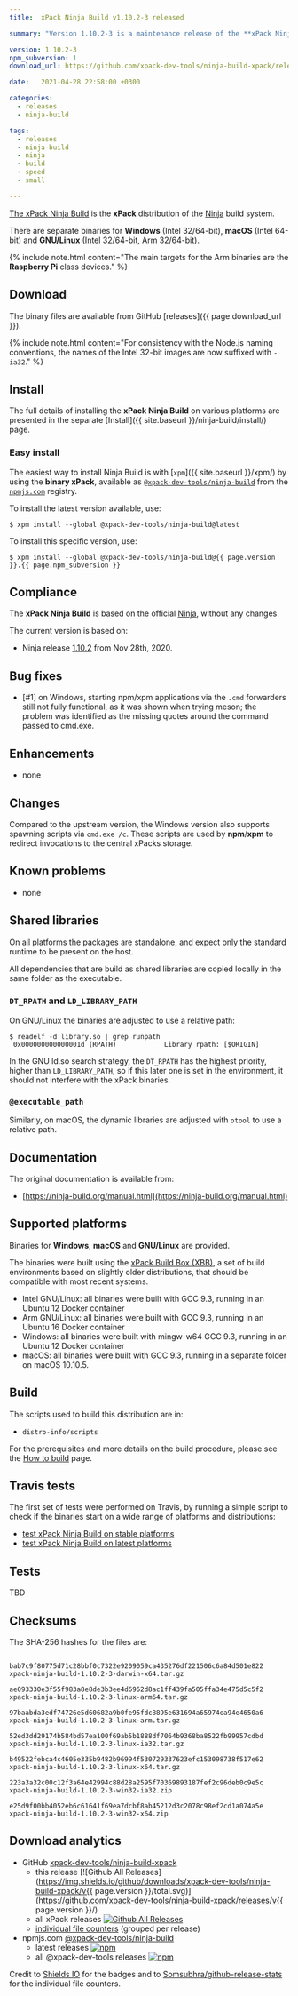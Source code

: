```yaml
---
title:  xPack Ninja Build v1.10.2-3 released

summary: "Version 1.10.2-3 is a maintenance release of the **xPack Ninja Build** package, fixing the spawning of cmd.exe scripts on Windows."

version: 1.10.2-3
npm_subversion: 1
download_url: https://github.com/xpack-dev-tools/ninja-build-xpack/releases/tag/v1.10.2-3/

date:   2021-04-28 22:58:00 +0300

categories:
  - releases
  - ninja-build

tags:
  - releases
  - ninja-build
  - ninja
  - build
  - speed
  - small

---
```


[The xPack Ninja Build](https://xpack.github.io/ninja-build/)
is the **xPack** distribution of the
[Ninja](https://ninja-build.org) build system.

There are separate binaries for **Windows** (Intel 32/64-bit),
**macOS** (Intel 64-bit) and **GNU/Linux** (Intel 32/64-bit, Arm 32/64-bit).

{% include note.html content="The main targets for the Arm binaries
are the **Raspberry Pi** class devices." %}

## Download

The binary files are available from GitHub [releases]({{ page.download_url }}).

{% include note.html content="For consistency with the Node.js naming
conventions, the names of the Intel 32-bit images are now suffixed with
`-ia32`." %}

## Install

The full details of installing the **xPack Ninja Build** on various platforms
are presented in the separate
[Install]({{ site.baseurl }}/ninja-build/install/) page.

### Easy install

The easiest way to install Ninja Build is with
[`xpm`]({{ site.baseurl }}/xpm/)
by using the **binary xPack**, available as
[`@xpack-dev-tools/ninja-build`](https://www.npmjs.com/package/@xpack-dev-tools/ninja-build)
from the [`npmjs.com`](https://www.npmjs.com) registry.

To install the latest version available, use:

```console
$ xpm install --global @xpack-dev-tools/ninja-build@latest
```

To install this specific version, use:

```console
$ xpm install --global @xpack-dev-tools/ninja-build@{{ page.version }}.{{ page.npm_subversion }}
```

## Compliance

The **xPack Ninja Build** is based on the official
[Ninja](https://ninja-build.org),
without any changes.

The current version is based on:

- Ninja release
[1.10.2](https://github.com/ninja-build/ninja/releases/tag/v1.10.1)
from Nov 28th, 2020.

## Bug fixes

- [#1] on Windows, starting npm/xpm applications via the `.cmd` forwarders
  still not fully functional, as it was shown when trying meson; the problem
  was identified as the missing quotes around the command passed to cmd.exe.

## Enhancements

- none

## Changes

Compared to the upstream version, the Windows version also supports
spawning scripts via `cmd.exe /c`. These scripts are used by **npm**/**xpm**
to redirect invocations to the central xPacks storage.

## Known problems

- none

## Shared libraries

On all platforms the packages are standalone, and expect only the standard
runtime to be present on the host.

All dependencies that are build as shared libraries are copied locally in the
same folder as the executable.

### `DT_RPATH` and `LD_LIBRARY_PATH`

On GNU/Linux the binaries are adjusted to use a relative path:

```console
$ readelf -d library.so | grep runpath
 0x000000000000001d (RPATH)            Library rpath: [$ORIGIN]
```

In the GNU ld.so search strategy, the `DT_RPATH` has
the highest priority, higher than `LD_LIBRARY_PATH`, so if this later one
is set in the environment, it should not interfere with the xPack binaries.

### `@executable_path`

Similarly, on macOS, the dynamic libraries are adjusted with `otool` to use a
relative path.

## Documentation

The original documentation is available from:

- [https://ninja-build.org/manual.html](https://ninja-build.org/manual.html)

## Supported platforms

Binaries for **Windows**, **macOS** and **GNU/Linux** are provided.

The binaries were built using the
[xPack Build Box (XBB)](https://github.com/xpack/xpack-build-box), a set
of build environments based on slightly older distributions, that should be
compatible with most recent systems.

- Intel GNU/Linux: all binaries were built with GCC 9.3, running in an
  Ubuntu 12 Docker container
- Arm GNU/Linux: all binaries were built with GCC 9.3, running in an
  Ubuntu 16 Docker container
- Windows: all binaries were built with mingw-w64 GCC 9.3, running in an
  Ubuntu 12 Docker container
- macOS: all binaries were built with GCC 9.3, running in a separate
  folder on macOS 10.10.5.

## Build

The scripts used to build this distribution are in:

- `distro-info/scripts`

For the prerequisites and more details on the build procedure, please see the
[How to build](https://github.com/xpack-dev-tools/ninja-build-xpack/blob/xpack/README-BUILD.md) page.

## Travis tests

The first set of tests were performed on Travis, by running
a simple script to check if the binaries start on a wide range of
platforms and distributions:

- [test xPack Ninja Build on stable platforms](https://travis-ci.com/github/xpack-dev-tools/ninja-build-xpack/builds/224429685)
- [test xPack Ninja Build on latest platforms](https://travis-ci.com/github/xpack-dev-tools/ninja-build-xpack/builds/224429690)

## Tests

TBD

## Checksums

The SHA-256 hashes for the files are:

```console

bab7c9f80775d71c28bbf0c7322e9209059ca435276df221506c6a84d501e822
xpack-ninja-build-1.10.2-3-darwin-x64.tar.gz

ae093330e3f55f983a8e8de3b3ee4d6962d8ac1ff439fa505ffa34e475d5c5f2
xpack-ninja-build-1.10.2-3-linux-arm64.tar.gz

97baabda3edf74726e5d60682a9b0fe95fdc8895e631694a65974ea94e4650a6
xpack-ninja-build-1.10.2-3-linux-arm.tar.gz

52ed3dd29174b584bd57ea100f69ab5b1888df7064b9368ba8522fb99957cdbd
xpack-ninja-build-1.10.2-3-linux-ia32.tar.gz

b49522febca4c4605e335b9482b96994f530729337623efc153098738f517e62
xpack-ninja-build-1.10.2-3-linux-x64.tar.gz

223a3a32c00c12f3a64e42994c88d28a2595f70369893187fef2c96deb0c9e5c
xpack-ninja-build-1.10.2-3-win32-ia32.zip

e25d9f00bb4052eb6c61641f69ea7dcbf8ab45212d3c2078c98ef2cd1a074a5e
xpack-ninja-build-1.10.2-3-win32-x64.zip
```

## Download analytics

- GitHub [xpack-dev-tools/ninja-build-xpack](https://github.com/xpack-dev-tools/ninja-build-xpack/)
  - this release [![Github All Releases](https://img.shields.io/github/downloads/xpack-dev-tools/ninja-build-xpack/v{{ page.version }}/total.svg)](https://github.com/xpack-dev-tools/ninja-build-xpack/releases/v{{ page.version }}/)
  - all xPack releases [![Github All Releases](https://img.shields.io/github/downloads/xpack-dev-tools/ninja-build-xpack/total.svg)](https://github.com/xpack-dev-tools/ninja-build-xpack/releases/)
  - [individual file counters](https://somsubhra.github.io/github-release-stats/?username=xpack-dev-tools&repository=ninja-build-xpack) (grouped per release)
- npmjs.com [@xpack-dev-tools/ninja-build](https://www.npmjs.com/package/@xpack-dev-tools/ninja-build)
  - latest releases [![npm](https://img.shields.io/npm/dw/@xpack-dev-tools/ninja-build.svg)](https://www.npmjs.com/package/@xpack-dev-tools/ninja-build/)
  - all @xpack-dev-tools releases [![npm](https://img.shields.io/npm/dt/@xpack-dev-tools/ninja-build.svg)](https://www.npmjs.com/package/@xpack-dev-tools/ninja-build/)

Credit to [Shields IO](https://shields.io) for the badges and to
[Somsubhra/github-release-stats](https://github.com/Somsubhra/github-release-stats)
for the individual file counters.
